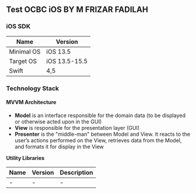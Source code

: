 ## Test OCBC iOS BY M FRIZAR FADILAH 
   
### iOS SDK 

| Name | Version | 
| ------------- | ------------- | 
| Minimal OS | iOS 13.5 | 
| Target OS | iOS 13.5-15.5 | 
| Swift | 4,5 | 

### Technology Stack  
  
#### MVVM Architecture  

- **Model** is an interface responsible for the domain data (to be displayed or otherwise acted upon in the GUI)  
- **View** is responsible for the presentation layer (GUI)  
- **Presenter** is the "middle-man" between Model and View. It reacts to the user’s actions performed on the View, retrieves data from the Model, and formats it for display in the View  
   
  
**Utility Libraries**  

| Name  | Version | Description |  
| ------------- | ------------- | ------------- |  
| - | - | - | 
